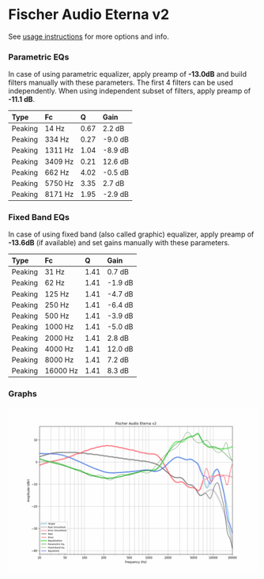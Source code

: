 # Fischer Audio Eterna v2
See [usage instructions](https://github.com/jaakkopasanen/AutoEq#usage) for more options and info.

### Parametric EQs
In case of using parametric equalizer, apply preamp of **-13.0dB** and build filters manually
with these parameters. The first 4 filters can be used independently.
When using independent subset of filters, apply preamp of **-11.1 dB**.

| Type    | Fc      |    Q | Gain    |
|:--------|:--------|:-----|:--------|
| Peaking | 14 Hz   | 0.67 | 2.2 dB  |
| Peaking | 334 Hz  | 0.27 | -9.0 dB |
| Peaking | 1311 Hz | 1.04 | -8.9 dB |
| Peaking | 3409 Hz | 0.21 | 12.6 dB |
| Peaking | 662 Hz  | 4.02 | -0.5 dB |
| Peaking | 5750 Hz | 3.35 | 2.7 dB  |
| Peaking | 8171 Hz | 1.95 | -2.9 dB |

### Fixed Band EQs
In case of using fixed band (also called graphic) equalizer, apply preamp of **-13.6dB**
(if available) and set gains manually with these parameters.

| Type    | Fc       |    Q | Gain    |
|:--------|:---------|:-----|:--------|
| Peaking | 31 Hz    | 1.41 | 0.7 dB  |
| Peaking | 62 Hz    | 1.41 | -1.9 dB |
| Peaking | 125 Hz   | 1.41 | -4.7 dB |
| Peaking | 250 Hz   | 1.41 | -6.4 dB |
| Peaking | 500 Hz   | 1.41 | -3.9 dB |
| Peaking | 1000 Hz  | 1.41 | -5.0 dB |
| Peaking | 2000 Hz  | 1.41 | 2.8 dB  |
| Peaking | 4000 Hz  | 1.41 | 12.0 dB |
| Peaking | 8000 Hz  | 1.41 | 7.2 dB  |
| Peaking | 16000 Hz | 1.41 | 8.3 dB  |

### Graphs
![](./Fischer%20Audio%20Eterna%20v2.png)